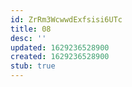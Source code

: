 ```yaml
---
id: ZrRm3WcwwdExfsisi6UTc
title: 08
desc: ''
updated: 1629236528900
created: 1629236528900
stub: true
---
```




